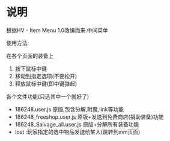 # 说明

根据HV - Item Menu 1.0改编而来.中间菜单

使用方法:

在各个页面的装备上

1. 按下鼠标中键
2. 移动到指定选项(不要松开)
3. 释放鼠标中键(即中键弹起)

各个文件功能(只选其中一个就好了)

* 186248.user.js 原版,包含分解,附魔,link等功能
* 186248_freeshop.user.js 原版+发送到免费商店(捐助装备)功能
* 186248_Salvage_all.user.js 原版+分解所有装备功能
* lost :玩家指定的选中物品发送给某人(跳转到mm页面)
